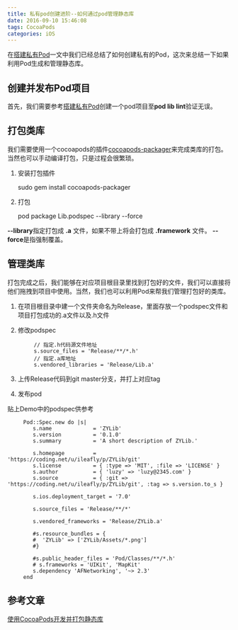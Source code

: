 ```yaml
---
title: 私有pod创建进阶--如何通过pod管理静态库
date: 2016-09-10 15:46:08
tags: CocoaPods
categories: iOS
---
```


在[搭建私有Pod](http://www.ileafly.com/2016/08/12/%E6%90%AD%E5%BB%BA%E7%A7%81%E6%9C%89Pod/)一文中我们已经总结了如何创建私有的Pod，这次来总结一下如果利用Pod生成和管理静态库。

## 创建并发布Pod项目

首先，我们需要参考[搭建私有Pod](http://www.ileafly.com/2016/08/12/%E6%90%AD%E5%BB%BA%E7%A7%81%E6%9C%89Pod/)创建一个pod项目至**pod lib lint**验证无误。

## 打包类库

我们需要使用一个cocoapods的插件[cocoapods-packager](https://github.com/CocoaPods/cocoapods-packager)来完成类库的打包。当然也可以手动编译打包，只是过程会很繁琐。
  
   1. 安装打包插件
   
        sudo gem install cocoapods-packager
        
   2. 打包
   
        pod package Lib.podspec --library --force
        
   **--library**指定打包成 **.a** 文件，如果不带上将会打包成 **.framework** 文件。 **--force**是指强制覆盖。
   
## 管理类库

打包完成之后，我们能够在对应项目根目录里找到打包好的文件，我们可以直接将他们拖拽到项目中使用。当然，我们也可以利用Pod来帮我们管理打包好的类库。

1. 在项目根目录中建一个文件夹命名为Release，里面存放一个podspec文件和项目打包成功的.a文件以及.h文件
2. 修改podspec   

            // 指定.h代码源文件地址
            s.source_files = 'Release/**/*.h'
            // 指定.a库地址
            s.vendored_libraries = 'Release/Lib.a'
            
3. 上传Release代码到git master分支，并打上对应tag
4. 发布pod

贴上Demo中的podspec供参考

         Pod::Spec.new do |s|
            s.name             = 'ZYLib'
            s.version          = '0.1.0'
            s.summary          = 'A short description of ZYLib.'

            s.homepage         = 'https://coding.net/u/ileafly/p/ZYLib/git'
            s.license          = { :type => 'MIT', :file => 'LICENSE' }
            s.author           = { 'luzy' => 'luzy@2345.com' }
            s.source           = { :git => 'https://coding.net/u/ileafly/p/ZYLib/git', :tag => s.version.to_s }

            s.ios.deployment_target = '7.0'

            s.source_files = 'Release/**/*'

            s.vendored_frameworks = 'Release/ZYLib.a'
  
            #s.resource_bundles = {
            #  'ZYLib' => ['ZYLib/Assets/*.png']
            #}

            #s.public_header_files = 'Pod/Classes/**/*.h'
            # s.frameworks = 'UIKit', 'MapKit'
            s.dependency 'AFNetworking', '~> 2.3'
         end 

   
## 参考文章

[使用CocoaPods开发并打包静态库](http://www.cnblogs.com/brycezhang/p/4117180.html)
